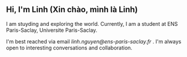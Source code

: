 ## Hi, I'm Linh (Xin chào, mình là Linh)

I am stuyding and exploring the world. Currently, I am a student at ENS Paris-Saclay, Universite Paris-Saclay.

I'm best reached via email _linh.nguyen@ens-paris-saclay.fr_ . I'm always open to interesting conversations and collaboration.


